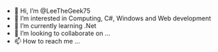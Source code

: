 - 👋 Hi, I’m @LeeTheGeek75
- 👀 I’m interested in Computing, C#, Windows and Web development
- 🌱 I’m currently learning .Net
- 💞️ I’m looking to collaborate on ...
- 📫 How to reach me ...

<!---
LeeTheGeek75/LeeTheGeek75 is a ✨ special ✨ repository because its `README.md` (this file) appears on your GitHub profile.
You can click the Preview link to take a look at your changes.
--->

